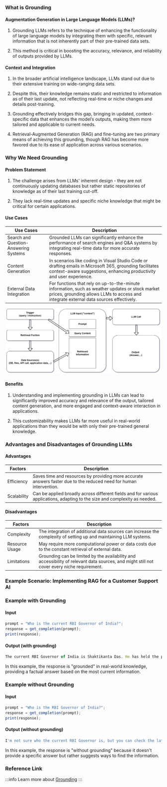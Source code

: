 ### What is Grounding

#### Augmentation Generation in Large Language Models (LLMs)?

1. Grounding LLMs refers to the technique of enhancing the functionality of
   large language models by integrating them with specific, relevant information
   that is not inherently part of their pre-trained data sets.

2. This method is critical in boosting the accuracy, relevance, and reliability
   of outputs provided by LLMs.

#### Context and Integration

1. In the broader artificial intelligence landscape, LLMs stand out due to their
   extensive training on wide-ranging data sets.

2. Despite this, their knowledge remains static and restricted to information as
   of their last update, not reflecting real-time or niche changes and details
   post-training.

3. Grounding effectively bridges this gap, bringing in updated, context-specific
   data that enhances the model’s outputs, making them more tailored and
   applicable to current needs.

4. Retrieval-Augmented Generation (RAG) and fine-tuning are two primary means of
   achieving this grounding, though RAG has become more favored due to its ease
   of application across various scenarios.

### Why We Need Grounding

#### Problem Statement

1. The challenge arises from LLMs' inherent design - they are not continuously
   updating databases but rather static repositories of knowledge as of their
   last training cut-off.

2. They lack real-time updates and specific niche knowledge that might be
   critical for certain applications.

#### Use Cases

<table class="table-size-for-cloud-services">
    <thead>
        <tr>
            <th>Use Cases</th>
            <th>Description</th>
        </tr>
    </thead>
    <tbody>
        <tr>
            <td class="custom-header">Search and Question-Answering Systems</td>
            <td>Grounded LLMs can significantly enhance the performance of search engines and Q&A systems by integrating real-time data for more accurate responses.</td>
        </tr>
        <tr>
            <td class="custom-header">Content Generation</td>
            <td>In scenarios like coding in Visual Studio Code or drafting emails in Microsoft 365, grounding facilitates context-aware suggestions, enhancing productivity and user experience.</td>
        </tr>
        <tr>
            <td class="custom-header">External Data Integration</td>
            <td>For functions that rely on up-to-the-minute information, such as weather updates or stock market prices, grounding allows LLMs to access and integrate external data sources effectively.</td>
        </tr>
    </tbody>
</table>

![image.png](./Image/Grounding.jpg)

#### Benefits

1. Understanding and implementing grounding in LLMs can lead to significantly
   improved accuracy and relevance of the output, tailored content generation,
   and more engaged and context-aware interaction in applications.

2. This customizability makes LLMs far more useful in real-world applications
   than they would be with only their pre-trained general knowledge.

### Advantages and Disadvantages of Grounding LLMs

#### Advantages

<table class="table-size-for-cloud-services">
    <thead>
        <tr>
            <th>Factors</th>
            <th>Description</th>
        </tr>
    </thead>
    <tbody>
        <tr>
            <td class="custom-header">Efficiency</td>
            <td>Saves time and resources by providing more accurate answers faster due to the reduced need for human intervention.</td>
        </tr>
        <tr>
            <td class="custom-header">Scalability</td>
            <td>Can be applied broadly across different fields and for various applications, adapting to the size and complexity as needed.</td>
        </tr>
    </tbody>
</table>

#### Disadvantages

<table class="table-size-for-cloud-services">
    <thead>
        <tr>
            <th>Factors</th>
            <th>Description</th>
        </tr>
    </thead>
    <tbody>
        <tr>
            <td class="custom-header">Complexity</td>
            <td>The integration of additional data sources can increase the complexity of setting up and maintaining LLM systems.</td>
        </tr>
        <tr>
            <td class="custom-header">Resource Usage</td>
            <td>May require more computational power or data costs due to the constant retrieval of external data.</td>
        </tr>
        <tr>
            <td class="custom-header">Limitations</td>
            <td>Grounding can be limited by the availability and accessibility of relevant data sources, and might still not cover every niche requirement.</td>
        </tr>
    </tbody>
</table>

### Example Scenario: Implementing RAG for a Customer Support AI

### Example with Grounding

#### **Input**

```js
prompt = "Who is the current RBI Governor of India?";
response = get_completion(prompt);
print(response);
```

#### **Output (with grounding)**

```js
The current RBI Governor of India is Shaktikanta Das. He has held the position since December 12, 2018.
```

In this example, the response is "grounded" in real-world knowledge, providing a
factual answer based on the most current information.

### Example without Grounding

#### **Input**

```js
prompt = "Who is the RBI Governor of India?";
response = get_completion(prompt);
print(response);
```

#### **Output (without grounding)**

```js
I'm not sure who the current RBI Governor is, but you can check the latest information on the official RBI website or through a news source.
```

In this example, the response is "without grounding" because it doesn't provide
a specific answer but rather suggests ways to find the information.

### **Reference Link**

:::info 
Learn more about [Grounding](https://techcommunity.microsoft.com/t5/fasttrack-for-azure/grounding-llms/ba-p/3843857)
:::
